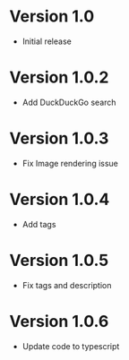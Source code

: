 
# Version 1.0

- Initial release

# Version 1.0.2

- Add DuckDuckGo search

# Version 1.0.3

- Fix Image rendering issue

# Version 1.0.4

- Add tags

# Version 1.0.5

- Fix tags and description

# Version 1.0.6

- Update code to typescript



